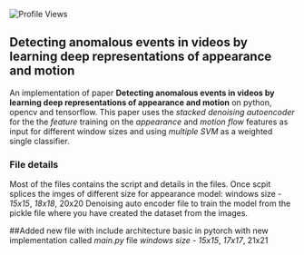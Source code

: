 ![Profile Views](https://komarev.com/ghpvc/?username=nabulago&color=green)
## Detecting anomalous events in videos by learning deep representations of appearance and motion

An implementation of paper **Detecting anomalous events in videos by learning deep representations of appearance and motion** on python, opencv and tensorflow. This paper uses the _stacked denoising autoencoder_ for the the _feature_ training on the _appearance_ and _motion flow_ features as input for different window sizes and using _multiple SVM_ as a weighted single classifier.

### File details
Most of the files contains the script and details in the files. Once scpit splices the imges of different size for appearance model: windows size - _15x15_, _18x18_, 20x20
Denoising auto encoder file to train the model from the pickle file where you have created the dataset from the images.

##Added new file with include architecture basic in pytorch with new implementation called *main.py* file
*windows size* - _15x15_, _17x17_, 21x21
